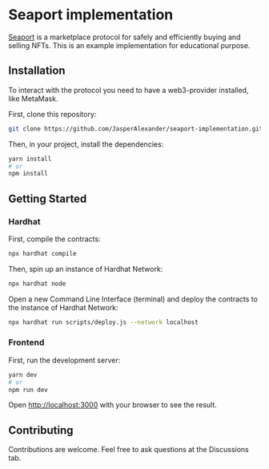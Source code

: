# Seaport implementation

[Seaport](https://github.com/ProjectOpenSea/seaport) is a marketplace protocol for safely and efficiently buying and selling NFTs. This is an example implementation for educational purpose.

## Installation

To interact with the protocol you need to have a web3-provider installed, like MetaMask.

First, clone this repository:

```bash
git clone https://github.com/JasperAlexander/seaport-implementation.git
```

Then, in your project, install the dependencies:

```bash
yarn install
# or
npm install
```

## Getting Started

### Hardhat

First, compile the contracts:

```bash
npx hardhat compile
```

Then, spin up an instance of Hardhat Network:

```bash
npx hardhat node
```

Open a new Command Line Interface (terminal) and deploy the contracts to the instance of Hardhat Network:

```bash
npx hardhat run scripts/deploy.js --network localhost
```

### Frontend

First, run the development server:

```bash
yarn dev
# or
npm run dev
```

Open [http://localhost:3000](http://localhost:3000) with your browser to see the result.

## Contributing

Contributions are welcome. Feel free to ask questions at the Discussions tab.

